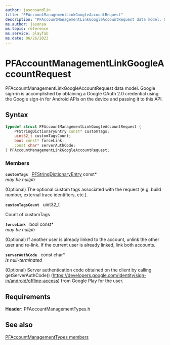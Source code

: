 ```yaml
---
author: jasonsandlin
title: "PFAccountManagementLinkGoogleAccountRequest"
description: "PFAccountManagementLinkGoogleAccountRequest data model. Google sign-in is accomplished by obtaining a Google OAuth 2.0 credential using the Google sign-in for Android APIs on the device and passing it to this API."
ms.author: jasonsa
ms.topic: reference
ms.service: playfab
ms.date: 06/26/2023
---
```


# PFAccountManagementLinkGoogleAccountRequest  

PFAccountManagementLinkGoogleAccountRequest data model. Google sign-in is accomplished by obtaining a Google OAuth 2.0 credential using the Google sign-in for Android APIs on the device and passing it to this API.  

## Syntax  
  
```cpp
typedef struct PFAccountManagementLinkGoogleAccountRequest {  
    PFStringDictionaryEntry const* customTags;  
    uint32_t customTagsCount;  
    bool const* forceLink;  
    const char* serverAuthCode;  
} PFAccountManagementLinkGoogleAccountRequest;  
```
  
### Members  
  
**`customTags`** &nbsp; [PFStringDictionaryEntry](../../pftypes/structs/pfstringdictionaryentry.md) const*  
*may be nullptr*  
  
(Optional) The optional custom tags associated with the request (e.g. build number, external trace identifiers, etc.).
  
**`customTagsCount`** &nbsp; uint32_t  
  
Count of customTags
  
**`forceLink`** &nbsp; bool const*  
*may be nullptr*  
  
(Optional) If another user is already linked to the account, unlink the other user and re-link. If the current user is already linked, link both accounts.
  
**`serverAuthCode`** &nbsp; const char*  
*is null-terminated*  
  
(Optional) Server authentication code obtained on the client by calling getServerAuthCode() (https://developers.google.com/identity/sign-in/android/offline-access) from Google Play for the user.
  
  
## Requirements  
  
**Header:** PFAccountManagementTypes.h
  
## See also  
[PFAccountManagementTypes members](../pfaccountmanagementtypes_members.md)  

  
  
